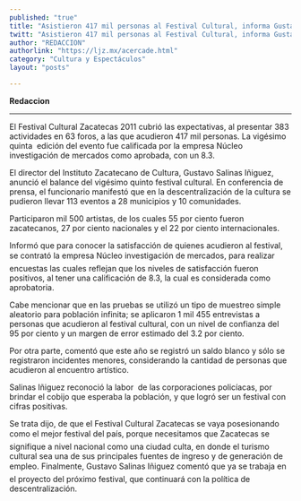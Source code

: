 ```yaml
---
published: "true"
title: "Asistieron 417 mil personas al Festival Cultural, informa Gustavo Salinas "
twitt: "Asistieron 417 mil personas al Festival Cultural, informa Gustavo Salinas "
author: "REDACCION"
authorlink: "https://ljz.mx/acercade.html"
category: "Cultura y Espectáculos"
layout: "posts"

---
```


**Redaccion**

** **


  El Festival Cultural Zacatecas 2011 cubrió las expectativas, al presentar 383 actividades en 63 foros, a las que acudieron 417 mil personas. La vigésimo quinta  edición del evento fue calificada por la empresa Núcleo investigación de mercados como aprobada, con un 8.3.



El director del Instituto Zacatecano de Cultura, Gustavo Salinas Iñiguez, anunció el balance del vigésimo quinto festival cultural. En conferencia de prensa, el funcionario manifestó que en la descentralización de la cultura se pudieron llevar 113 eventos a 28 municipios y 10 comunidades.  

  Participaron mil 500 artistas, de los cuales 55 por ciento fueron zacatecanos, 27 por ciento nacionales y el 22 por ciento internacionales.



  Informó que para conocer la satisfacción de quienes acudieron al festival, se contrató la empresa Núcleo investigación de mercados, para realizar encuestas las cuales reflejan que los niveles de satisfacción fueron positivos, al tener una calificación de 8.3, la cual es considerada como aprobatoria.



  Cabe mencionar que en las pruebas se utilizó un tipo de muestreo simple aleatorio para población infinita; se aplicaron 1 mil 455 entrevistas a personas que acudieron al festival cultural, con un nivel de confianza del  95 por ciento y un margen de error estimado del 3.2 por ciento.



  Por otra parte, comentó que este año se registró un saldo blanco y sólo se registraron incidentes menores, considerando la cantidad de personas que acudieron al encuentro artístico.



  Salinas Iñiguez reconoció la labor  de las corporaciones policíacas, por brindar el cobijo que esperaba la población, y que logró ser un festival con cifras positivas.



  Se trata dijo, de que el Festival Cultural Zacatecas se vaya posesionando como el mejor festival del país, porque necesitamos que Zacatecas se signifique a nivel nacional como una ciudad culta, en donde el turismo cultural sea una de sus principales fuentes de ingreso y de generación de empleo. Finalmente, Gustavo Salinas Iñiguez comentó que ya se trabaja en el proyecto del próximo festival, que continuará con la política de descentralización.

